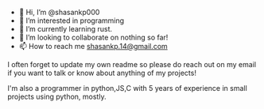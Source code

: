 - 👋 Hi, I’m @shasankp000
- 👀 I’m interested in programming
- 🌱 I’m currently learning rust.
- 💞️ I’m looking to collaborate on nothing so far!
- 📫 How to reach me shasankp.14@gmail.com

I often forget to update my own readme so please do reach out on my email if you want to talk or know about anything of my projects!


I'm also a programmer in python,JS,C with 5 years of experience in small projects using python, mostly.

<!---
shasankp000/shasankp000 is a ✨ special ✨ repository because its `README.md` (this file) appears on your GitHub profile.
You can click the Preview link to take a look at your changes.
--->
